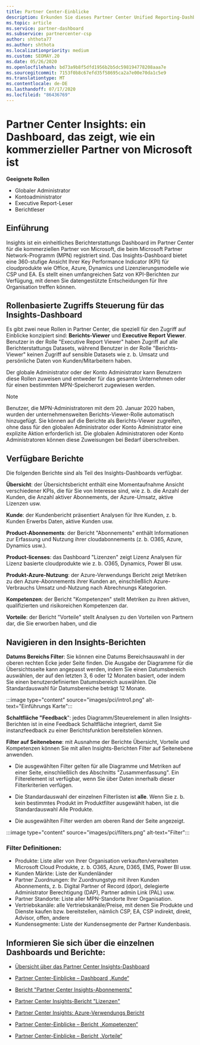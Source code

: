 ```yaml
---
title: Partner Center-Einblicke
description: Erkunden Sie dieses Partner Center Unified Reporting-Dashboard. Sehen Sie sich an, wie Sie in KPIs für Vertrieb und Bereitstellung, Kunden Entwicklung und vieles mehr tun.
ms.topic: article
ms.service: partner-dashboard
ms.subservice: partnercenter-csp
author: shthota77
ms.author: shthota
ms.localizationpriority: medium
ms.custom: SEOMAY.20
ms.date: 05/26/2020
ms.openlocfilehash: bd73a9b8f5dfd1956b2b5dc598194778208aaa7e
ms.sourcegitcommit: 7153f0b8c67efd35f58695ca2a7e00e70da1c5e9
ms.translationtype: MT
ms.contentlocale: de-DE
ms.lasthandoff: 07/17/2020
ms.locfileid: "86436769"
---
```

# <a name="partner-center-insights---a-dashboard-that-shows-how-a-microsoft-commercial-partner-is-doing"></a>Partner Center Insights: ein Dashboard, das zeigt, wie ein kommerzieller Partner von Microsoft ist

**Geeignete Rollen**
- Globaler Administrator
- Kontoadministrator
- Executive Report-Leser
- Berichtleser

## <a name="introduction"></a>Einführung

Insights ist ein einheitliches Berichterstattungs Dashboard im Partner Center für die kommerziellen Partner von Microsoft, die beim Microsoft Partner Network-Programm (MPN) registriert sind. Das Insights-Dashboard bietet eine 360-stufige Ansicht Ihrer Key Performance Indicator (KPI) für cloudprodukte wie Office, Azure, Dynamics und Lizenzierungsmodelle wie CSP und EA. Es stellt einen umfangreichen Satz von KPI-Berichten zur Verfügung, mit denen Sie datengestützte Entscheidungen für Ihre Organisation treffen können. 

## <a name="role-based-access-control-to-the-insights-dashboard"></a>Rollenbasierte Zugriffs Steuerung für das Insights-Dashboard

Es gibt zwei neue Rollen in Partner Center, die speziell für den Zugriff auf Einblicke konzipiert sind: **Berichts-Viewer** und **Executive Report Viewer**. Benutzer in der Rolle "Executive Report Viewer" haben Zugriff auf alle Berichterstattungs Datasets, während Benutzer in der Rolle "Berichts-Viewer" keinen Zugriff auf sensible Datasets wie z. b. Umsatz und persönliche Daten von Kunden/Mitarbeitern haben. 

Der globale Administrator oder der Konto Administrator kann Benutzern diese Rollen zuweisen und entweder für das gesamte Unternehmen oder für einen bestimmten MPN-Speicherort zugewiesen werden.  

>[!Note] 
>Benutzer, die MPN-Administratoren mit dem 20. Januar 2020 haben, wurden der unternehmensweiten Berichts-Viewer-Rolle automatisch hinzugefügt. Sie können auf die Berichte als Berichts-Viewer zugreifen, ohne dass für den globalen Administrator oder Konto Administrator eine explizite Aktion erforderlich ist. Die globalen Administratoren oder Konto Administratoren können diese Zuweisungen bei Bedarf überschreiben. 

## <a name="reports-available"></a>Verfügbare Berichte

Die folgenden Berichte sind als Teil des Insights-Dashboards verfügbar.

**Übersicht**: der Übersichtsbericht enthält eine Momentaufnahme Ansicht verschiedener KPIs, die für Sie von Interesse sind, wie z. b. die Anzahl der Kunden, die Anzahl aktiver Abonnements, der Azure-Umsatz, aktive Lizenzen usw.

**Kunde**: der Kundenbericht präsentiert Analysen für Ihre Kunden, z. b. Kunden Erwerbs Daten, aktive Kunden usw.

**Product-Abonnements**: der Bericht "Abonnements" enthält Informationen zur Erfassung und Nutzung ihrer cloudabonnements (z. b. O365, Azure, Dynamics usw.).

**Product-licenses**: das Dashboard "Lizenzen" zeigt Lizenz Analysen für Lizenz basierte cloudprodukte wie z. b. O365, Dynamics, Power BI usw.

**Produkt-Azure-Nutzung**: der Azure-Verwendungs Bericht zeigt Metriken zu den Azure-Abonnements ihrer Kunden an, einschließlich Azure-Verbrauchs Umsatz und-Nutzung nach Abrechnungs Kategorien.

**Kompetenzen**: der Bericht "Kompetenzen" stellt Metriken zu ihren aktiven, qualifizierten und risikoreichen Kompetenzen dar.

**Vorteile**: der Bericht "Vorteile" stellt Analysen zu den Vorteilen von Partnern dar, die Sie erworben haben, und die

## <a name="navigating-the-insights-reports"></a>Navigieren in den Insights-Berichten

**Datums Bereichs Filter**: Sie können eine Datums Bereichsauswahl in der oberen rechten Ecke jeder Seite finden. Die Ausgabe der Diagramme für die Übersichtsseite kann angepasst werden, indem Sie einen Datumsbereich auswählen, der auf den letzten 3, 6 oder 12 Monaten basiert, oder indem Sie einen benutzerdefinierten Datumsbereich auswählen. Die Standardauswahl für Datumsbereiche beträgt 12 Monate. 

:::image type="content" source="images/pci/intro1.png" alt-text="Einführungs Karte":::

**Schaltfläche "Feedback**": jedes Diagramm/Steuerelement in allen Insights-Berichten ist in eine Feedback Schaltfläche integriert, damit Sie instanzfeedback zu einer Berichtsfunktion bereitstellen können. 

 
**Filter auf Seitenebene**: mit Ausnahme der Berichte Übersicht, Vorteile und Kompetenzen können Sie mit allen Insights-Berichten Filter auf Seitenebene anwenden. 

- Die ausgewählten Filter gelten für alle Diagramme und Metriken auf einer Seite, einschließlich des Abschnitts "Zusammenfassung". Ein Filterelement ist verfügbar, wenn Sie über Daten innerhalb dieser Filterkriterien verfügen. 

- Die Standardauswahl der einzelnen Filterlisten ist **alle**. Wenn Sie z. b. kein bestimmtes Produkt im Produktfilter ausgewählt haben, ist die Standardauswahl Alle Produkte.

- Die ausgewählten Filter werden am oberen Rand der Seite angezeigt. 

:::image type="content" source="images/pci/filters.png" alt-text="Filter":::

### <a name="filters-definitions"></a>Filter Definitionen:

- Produkte: Liste aller von Ihrer Organisation verkauften/verwalteten Microsoft Cloud Produkte, z. b. O365, Azure, D365, EMS, Power BI usw.
- Kunden Märkte: Liste der Kundenländer
- Partner Zuordnungen: Ihr Zuordnungstyp mit ihren Kunden Abonnements, z. b. Digital Partner of Record (dpor), delegierte Administrator Berechtigung (DAP), Partner admin Link (PAL) usw. 
- Partner Standorte: Liste aller MPN-Standorte Ihrer Organisation.
- Vertriebskanäle: alle Vertriebskanäle/Preise, mit denen Sie Produkte und Dienste kaufen bzw. bereitstellen, nämlich CSP, EA, CSP indirekt, direkt, Advisor, offen, andere
- Kundensegmente: Liste der Kundensegmente der Partner Kundenbasis.

## <a name="read-about-each-of-the-dashboards-and-reports"></a>Informieren Sie sich über die einzelnen Dashboards und Berichte:

- [Übersicht über das Partner Center Insights-Dashboard](pci-overview-report.md)

- [Partner Center-Einblicke – Dashboard „Kunde“](pci-customer-report.md)

- [Bericht "Partner Center Insights-Abonnements"](pci-product-subscriptions-report.md)

- [Partner Center Insights-Bericht "Lizenzen"](pci-product-licenses-report.md)

- [Partner Center Insights: Azure-Verwendungs Bericht](pci-azure-usage-report.md)

- [Partner Center-Einblicke – Bericht „Kompetenzen“](pci-competencies-report.md)

- [Partner Center-Einblicke – Bericht „Vorteile“](pci-benefits-report.md)
